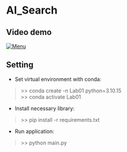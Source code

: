 # AI_Search
## Video demo
[![Menu](https://github.com/user-attachments/assets/4aac5246-9da8-4ea6-886d-cf0dd2e4f5e3)](https://youtu.be/ciYdCXeMmRE)

## Setting
- Set virtual environment with conda:
> \>\> conda create -n Lab01 python=3.10.15 <br>
> \>\> conda activate Lab01
- Install necessary library:
> \>\> pip install -r requirements.txt
- Run application:
> \>\> python main.py
